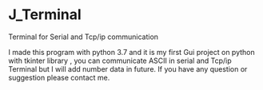 # J_Terminal
Terminal for Serial and Tcp/ip communication


I made this program with python 3.7 and it is my first Gui project on python with tkinter library , you can communicate ASCII in serial and Tcp/ip Terminal but I will add number data in future. If you have any question or suggestion please contact me.  
